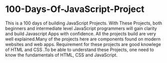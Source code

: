 # 100-Days-Of-JavaScript-Project
This is a 100 days of building JavaScript Projects. With These Projects, both beginners and intermediate level JavaScript programmers will gain clarity and build Javascript Apps with confidence.
All the projects build are very well explained.Many of the projects here are components found on modern websites and web apps.
Requirement for these projects are good knowlege of HTML and CSS .To be able to understand these Projects, one need to know the fundamentals of HTML, CSS and JavaScript.
